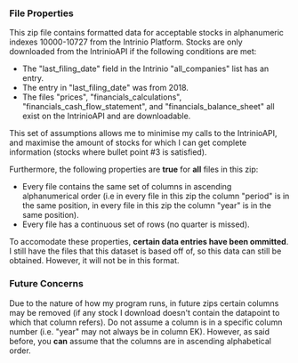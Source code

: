 ### File Properties

This zip file contains formatted data for acceptable stocks in alphanumeric indexes 10000-10727 from the Intrinio Platform.
Stocks are only downloaded from the IntrinioAPI if the following conditions are met:

* The "last\_filing\_date" field in the Intrinio "all\_companies" list has an entry.
* The entry in "last\_filing\_date" was from 2018.
* The files "prices", "financials\_calculations", "financials\_cash\_flow\_statement", and "financials\_balance\_sheet" all exist on the IntrinioAPI and are downloadable.

This set of assumptions allows me to minimise my calls to the IntrinioAPI, and maximise the amount of stocks for which I can get complete information (stocks where bullet point #3 is satisfied).

Furthermore, the following properties are __true__ for __all__ files in this zip:

* Every file contains the same set of columns in ascending alphanumerical order (i.e in every file in this zip the column "period" is in the same position, in every file in this zip the column "year" is in the same position).
* Every file has a continuous set of rows (no quarter is missed).

To accomodate these properties, __certain data entries have been ommitted__. I still have the files that this dataset is based off of, so this data can still be obtained. However, it will not be in this format.

### Future Concerns

Due to the nature of how my program runs, in future zips certain columns may be removed (if any stock I download doesn't contain the datapoint to which that column refers). Do not assume a column is in a specific column number (i.e. "year" may not always be in column EK). However, as said before, you __can__ assume that the columns are in ascending alphabetical order.
